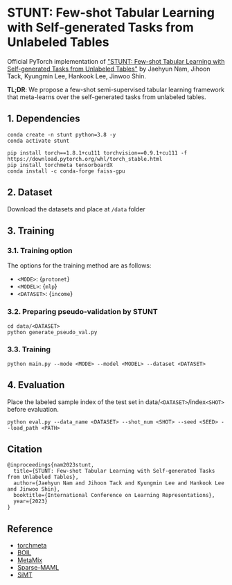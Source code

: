 # STUNT: Few-shot Tabular Learning with Self-generated Tasks from Unlabeled Tables

Official PyTorch implementation of ["STUNT: Few-shot Tabular Learning with Self-generated Tasks from Unlabeled Tables"](https://openreview.net/forum?id=_xlsjehDvlY) by Jaehyun Nam, Jihoon Tack, Kyungmin Lee, Hankook Lee, Jinwoo Shin.

**TL;DR**: We propose a few-shot semi-supervised tabular learning framework that meta-learns over the self-generated tasks from unlabeled tables.

## 1. Dependencies
```
conda create -n stunt python=3.8 -y
conda activate stunt

pip install torch==1.8.1+cu111 torchvision==0.9.1+cu111 -f https://download.pytorch.org/whl/torch_stable.html
pip install torchmeta tensorboardX
conda install -c conda-forge faiss-gpu
```

## 2. Dataset
Download the datasets and place at `/data` folder

## 3. Training
### 3.1. Training option
The options for the training method are as follows:
- `<MODE>`: {`protonet`}
- `<MODEL>`: {`mlp`}
- `<DATASET>`: {`income`}

### 3.2. Preparing pseudo-validation by STUNT
```
cd data/<DATASET>
python generate_pseudo_val.py
```

### 3.3. Training
```
python main.py --mode <MODE> --model <MODEL> --dataset <DATASET>
```

## 4. Evaluation
Place the labeled sample index of the test set in data/`<DATASET>`/index`<SHOT>` before evaluation.
```
python eval.py --data_name <DATASET> --shot_num <SHOT> --seed <SEED> --load_path <PATH>
```

## Citation
```
@inproceedings{nam2023stunt,
  title={STUNT: Few-shot Tabular Learning with Self-generated Tasks from Unlabeled Tables},
  author={Jaehyun Nam and Jihoon Tack and Kyungmin Lee and Hankook Lee and Jinwoo Shin},
  booktitle={International Conference on Learning Representations},
  year={2023}
}
```

## Reference
- [torchmeta](https://github.com/tristandeleu/pytorch-meta)
- [BOIL](https://github.com/HJ-Yoo/BOIL)
- [MetaMix](https://github.com/huaxiuyao/MetaMix)
- [Sparse-MAML](https://github.com/Johswald/learning_where_to_learn)
- [SiMT](https://github.com/jihoontack/SiMT)
